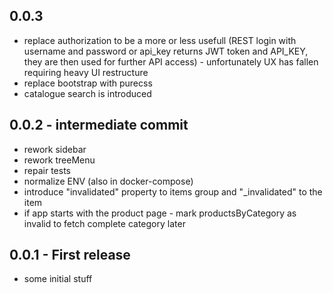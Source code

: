 ## 0.0.3
* replace authorization to be a more or less usefull (REST login with username and password or api_key returns JWT token and API_KEY, they are then used for further API access) - unfortunately UX has fallen requiring heavy UI restructure
* replace bootstrap with purecss
* catalogue search is introduced

## 0.0.2 - intermediate commit
* rework sidebar
* rework treeMenu
* repair tests
* normalize ENV (also in docker-compose)
* introduce "invalidated" property to items group and "_invalidated" to the item
* if app starts with the product page - mark productsByCategory as invalid to fetch complete category later

## 0.0.1 - First release
* some initial stuff
